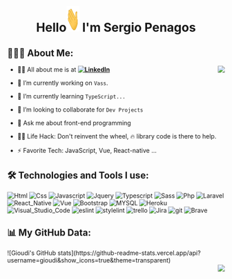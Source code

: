<h1 align="center">Hello<img src="https://raw.githubusercontent.com/ABSphreak/ABSphreak/master/gifs/Hi.gif" width="30px" height="60px"> I'm Sergio Penagos</h1>



## 👨🏻‍💻 About Me:

<img  src="./thoughtworks-gif_dribbble.gif" height="290px" align="right" />

- 🙋‍♂️ All about me is at  <strong><a href="https://www.linkedin.com/in/analyst-sergio-penagos/" target="_blank"><img alt="LinkedIn" src="https://img.shields.io/badge/linkedin-%230077B5.svg?&style=for-the-badge&logo=linkedin&logoColor=white"  height="30px"/></a></strong>

- 🔭  I’m currently working on `Vass`.

- 🌱 I’m currently learning `TypeScript...`

- 👯 I’m looking to collaborate for `Dev Projects`

- 💬 Ask me about front-end programming

- 👨‍💻 Life Hack: Don't reinvent the wheel, :fire: library code is there to help.

- ⚡ Favorite Tech: JavaScript, Vue, React-native ...

## 🛠️ Technologies and Tools I use:

<p>
<img
                    alt="Html"
                    src="https://img.shields.io/badge/HTML-239120?style=for-the-badge&logo=html5&logoColor=white"
                    height="25px"
                    data-canonical-src="https://img.shields.io/badge/HTML-239120?style=for-the-badge&logo=html5&logoColor=white"
                    style="max-width: 100%"
                />
<img
                    alt="Css"
                    src="https://img.shields.io/badge/CSS-239120?&style=for-the-badge&logo=css3&logoColor=white"
                    height="25px"
                    data-canonical-src="https://img.shields.io/badge/CSS-239120?&style=for-the-badge&logo=css3&logoColor=white"
                    style="max-width: 100%"
                />
<img
                    alt="Javascript"
                    src="https://img.shields.io/badge/JavaScript-F7DF1E?style=for-the-badge&logo=javascript&logoColor=black"
                    height="25px"
                    data-canonical-src="https://img.shields.io/badge/JavaScript-F7DF1E?style=for-the-badge&logo=javascript&logoColor=black"
                    style="max-width: 100%"
                />
<img
                    alt="Jquery"
                    src="https://img.shields.io/badge/jQuery-0769AD?style=for-the-badge&logo=jquery&logoColor=white"
                    height="25px"
                    data-canonical-src="https://img.shields.io/badge/jQuery-0769AD?style=for-the-badge&logo=jquery&logoColor=white"
                    style="max-width: 100%"
                />
<img
                    alt="Typescript"
                    src="https://img.shields.io/badge/TypeScript-007ACC?style=for-the-badge&logo=typescript&logoColor=white"
                    height="25px"
                    data-canonical-src="https://img.shields.io/badge/TypeScript-007ACC?style=for-the-badge&logo=typescript&logoColor=white"
                    style="max-width: 100%"
                />
<img
                    alt="Sass"
                    src="https://img.shields.io/badge/Sass-CC6699?style=for-the-badge&logo=sass&logoColor=white"
                    height="25px"
                    data-canonical-src="https://img.shields.io/badge/Sass-CC6699?style=for-the-badge&logo=sass&logoColor=white"
                    style="max-width: 100%"
                />
               <img
                    alt="Php"
                    src="https://img.shields.io/badge/PHP-777BB4?style=for-the-badge&logo=php&logoColor=white"
                    height="25px"
                    data-canonical-src="https://img.shields.io/badge/PHP-777BB4?style=for-the-badge&logo=php&logoColor=white"
                    style="max-width: 100%"
                />
               <img
                    alt="Laravel"
                    src="https://img.shields.io/badge/Laravel-FF2D20?style=for-the-badge&logo=laravel&logoColor=white"
                    height="25px"
                    data-canonical-src="https://img.shields.io/badge/Laravel-FF2D20?style=for-the-badge&logo=laravel&logoColor=white"
                    style="max-width: 100%"
                />
                <img
                    alt="React_Native"
                    src="https://img.shields.io/badge/React_Native-20232A?style=for-the-badge&logo=react&logoColor=61DAFB"
                    height="25px"
                    data-canonical-src="https://img.shields.io/badge/React_Native-20232A?style=for-the-badge&logo=react&logoColor=61DAFB"
                    style="max-width: 100%"
                />
               <img
                    alt="Vue"
                    src="https://img.shields.io/badge/Vue.js-35495E?style=for-the-badge&logo=vue.js&logoColor=4FC08D"
                    height="25px"
                    data-canonical-src="https://img.shields.io/badge/Vue.js-35495E?style=for-the-badge&logo=vue.js&logoColor=4FC08D"
                    style="max-width: 100%"
                />
                <img
                    alt="Bootstrap"
                    src="https://img.shields.io/badge/Bootstrap-563D7C?style=for-the-badge&logo=bootstrap&logoColor=white"
                    height="25px"
                    data-canonical-src="https://img.shields.io/badge/Bootstrap-563D7C?style=for-the-badge&logo=bootstrap&logoColor=white"
                    style="max-width: 100%"
                />
               <img
                    alt="MYSQL"
                    src="https://img.shields.io/badge/MySQL-00000F?style=for-the-badge&logo=mysql&logoColor=white"
                    height="25px"
                    data-canonical-src="https://img.shields.io/badge/MySQL-00000F?style=for-the-badge&logo=mysql&logoColor=white"
                    style="max-width: 100%"
                />
              <img
                    alt="Heroku"
                    src="https://img.shields.io/badge/Heroku-430098?style=for-the-badge&logo=heroku&logoColor=white"
                    height="25px"
                    data-canonical-src="https://img.shields.io/badge/Heroku-430098?style=for-the-badge&logo=heroku&logoColor=white"
                    style="max-width: 100%"
                />
               <img
                    alt="Visual_Studio_Code"
                    src="https://img.shields.io/badge/Visual_Studio_Code-0078D4?style=for-the-badge&logo=visual%20studio%20code&logoColor=white"
                    height="25px"
                    data-canonical-src="https://img.shields.io/badge/Visual_Studio_Code-0078D4?style=for-the-badge&logo=visual%20studio%20code&logoColor=white"
                    style="max-width: 100%"
                />
                <img
                    alt="eslint"
                    src="https://img.shields.io/badge/eslint-3A33D1?style=for-the-badge&logo=eslint&logoColor=white"
                    height="25px"
                    data-canonical-src="https://img.shields.io/badge/eslint-3A33D1?style=for-the-badge&logo=eslint&logoColor=white"
                    style="max-width: 100%"
                />
                <img
                    alt="stylelint"
                    src="https://img.shields.io/badge/stylelint-000?style=for-the-badge&logo=stylelint&logoColor=white"
                    height="25px"
                    data-canonical-src="https://img.shields.io/badge/stylelint-000?style=for-the-badge&logo=stylelint&logoColor=white"
                    style="max-width: 100%"
                />
                <img
                    alt="trello"
                    src="https://img.shields.io/badge/Trello-0052CC?style=for-the-badge&logo=trello&logoColor=white"
                    height="25px"
                    data-canonical-src="https://img.shields.io/badge/Trello-0052CC?style=for-the-badge&logo=trello&logoColor=white"
                    style="max-width: 100%"
                />
                <img
                    alt="Jira"
                    src="https://img.shields.io/badge/Jira-0052CC?style=for-the-badge&logo=Jira&logoColor=white"
                    height="25px"
                    data-canonical-src="https://img.shields.io/badge/Jira-0052CC?style=for-the-badge&logo=Jira&logoColor=white"
                    style="max-width: 100%"
                />
                <img
                    alt="git"
                    src="https://img.shields.io/badge/GIT-E44C30?style=for-the-badge&logo=git&logoColor=white"
                    height="25px"
                    data-canonical-src="https://img.shields.io/badge/GIT-E44C30?style=for-the-badge&logo=git&logoColor=white"
                    style="max-width: 100%"
                />
                <img
                    alt="Brave"
                    src="https://img.shields.io/badge/Brave-FF1B2D?style=for-the-badge&logo=Brave&logoColor=white"
                    height="25px"
                    data-canonical-src="https://img.shields.io/badge/Brave-FF1B2D?style=for-the-badge&logo=Brave&logoColor=white"
                    style="max-width: 100%"
                />
</p>


## 📊 My GitHub Data:
<div align="left">
  ![Gioudi's GitHub stats](https://github-readme-stats.vercel.app/api?username=gioudi&show_icons=true&theme=transparent)
</div>
<div align="right">
  <img align="center" src="https://github-readme-stats.anuraghazra1.vercel.app/api?username=gioudi&show_icons=true" />
</div>
